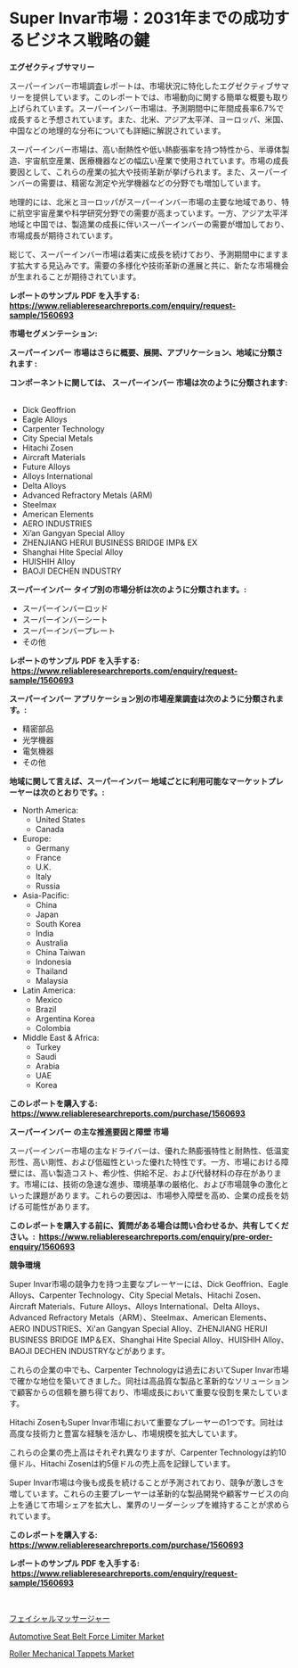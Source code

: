<p><h1>Super Invar市場：2031年までの成功するビジネス戦略の鍵</h1></p><p><strong>エグゼクティブサマリー</strong></p>
<p><p>スーパーインバー市場調査レポートは、市場状況に特化したエグゼクティブサマリーを提供しています。このレポートでは、市場動向に関する簡単な概要も取り上げられています。スーパーインバー市場は、予測期間中に年間成長率6.7%で成長すると予想されています。また、北米、アジア太平洋、ヨーロッパ、米国、中国などの地理的な分布についても詳細に解説されています。 </p><p>スーパーインバー市場は、高い耐熱性や低い熱膨張率を持つ特性から、半導体製造、宇宙航空産業、医療機器などの幅広い産業で使用されています。市場の成長要因として、これらの産業の拡大や技術革新が挙げられます。また、スーパーインバーの需要は、精密な測定や光学機器などの分野でも増加しています。</p><p>地理的には、北米とヨーロッパがスーパーインバー市場の主要な地域であり、特に航空宇宙産業や科学研究分野での需要が高まっています。一方、アジア太平洋地域と中国では、製造業の成長に伴いスーパーインバーの需要が増加しており、市場成長が期待されています。</p><p>総じて、スーパーインバー市場は着実に成長を続けており、予測期間中にますます拡大する見込みです。需要の多様化や技術革新の進展と共に、新たな市場機会が生まれることが期待されています。</p></p>
<p><strong>レポートのサンプル PDF を入手する: <a href="https://www.reliableresearchreports.com/enquiry/request-sample/1560693">https://www.reliableresearchreports.com/enquiry/request-sample/1560693</a></strong></p>
<p><strong>市場セグメンテーション:</strong></p>
<p><strong> スーパーインバー 市場はさらに概要、展開、アプリケーション、地域に分類されます :</strong></p>
<p><strong>コンポーネントに関しては、 スーパーインバー 市場は次のように分類されます: &nbsp;</strong></p>
<p><ul><li>Dick Geoffrion</li><li>Eagle Alloys</li><li>Carpenter Technology</li><li>City Special Metals</li><li>Hitachi Zosen</li><li>Aircraft Materials</li><li>Future Alloys</li><li>Alloys International</li><li>Delta Alloys</li><li>Advanced Refractory Metals (ARM)</li><li>Steelmax</li><li>American Elements</li><li>AERO INDUSTRIES</li><li>Xi’an Gangyan Special Alloy</li><li>ZHENJIANG HERUI BUSINESS BRIDGE IMP& EX</li><li>Shanghai Hite Special Alloy</li><li>HUISHIH Alloy</li><li>BAOJI DECHEN INDUSTRY</li></ul></p>
<p><strong> スーパーインバー タイプ別の市場分析は次のように分類されます。:</strong></p>
<p><ul><li>スーパーインバーロッド</li><li>スーパーインバーシート</li><li>スーパーインバープレート</li><li>その他</li></ul></p>
<p><strong>レポートのサンプル PDF を入手する: &nbsp;<a href="https://www.reliableresearchreports.com/enquiry/request-sample/1560693">https://www.reliableresearchreports.com/enquiry/request-sample/1560693</a></strong></p>
<p><strong> スーパーインバー アプリケーション別の市場産業調査は次のように分類されます。:</strong></p>
<p><ul><li>精密部品</li><li>光学機器</li><li>電気機器</li><li>その他</li></ul></p>
<p><strong>地域に関して言えば、スーパーインバー 地域ごとに利用可能なマーケットプレーヤーは次のとおりです。:</strong></p>
<p><ul>
    <li>
        North America:
        <ul>
            <li>United States</li>
            <li>Canada</li>
        </ul>
    </li>
    <li>
        Europe:
        <ul>
            <li>Germany</li>
            <li>France</li>
            <li>U.K.</li>
            <li>Italy</li>
            <li>Russia</li>
        </ul>
    </li>
    <li>
        Asia-Pacific:
        <ul>
            <li>China</li>
            <li>Japan</li>
            <li>South Korea</li>
            <li>India</li>
            <li>Australia</li>
            <li>China Taiwan</li>
            <li>Indonesia</li>
            <li>Thailand</li>
            <li>Malaysia</li>
        </ul>
    </li>
    <li>
        Latin America:
        <ul>
            <li>Mexico</li>
            <li>Brazil</li>
            <li>Argentina Korea</li>
            <li>Colombia</li>
        </ul>
    </li>
    <li>
        Middle East & Africa:
        <ul>
            <li>Turkey</li>
            <li>Saudi</li>
            <li>Arabia</li>
            <li>UAE</li>
            <li>Korea</li>
        </ul>
    </li>
    </ul></p>
<p><strong>このレポートを購入する: &nbsp;<a href="https://www.reliableresearchreports.com/purchase/1560693">https://www.reliableresearchreports.com/purchase/1560693</a></strong></p>
<p><strong>スーパーインバー の主な推進要因と障壁 市場</strong></p>
<p><p>スーパーインバー市場の主なドライバーは、優れた熱膨張特性と耐熱性、低温変形性、高い剛性、および低磁性といった優れた特性です。一方、市場における障壁には、高い製造コスト、希少性、供給不足、および代替材料の存在があります。市場には、技術の急速な進歩、環境基準の厳格化、および市場競争の激化といった課題があります。これらの要因は、市場参入障壁を高め、企業の成長を妨げる可能性があります。</p></p>
<p><strong>このレポートを購入する前に、質問がある場合は問い合わせるか、共有してください。:&nbsp; <a href="https://www.reliableresearchreports.com/enquiry/pre-order-enquiry/1560693">https://www.reliableresearchreports.com/enquiry/pre-order-enquiry/1560693</a></strong></p>
<p><strong>競争環境</strong></p>
<p><p>Super Invar市場の競争力を持つ主要なプレーヤーには、Dick Geoffrion、Eagle Alloys、Carpenter Technology、City Special Metals、Hitachi Zosen、Aircraft Materials、Future Alloys、Alloys International、Delta Alloys、Advanced Refractory Metals（ARM）、Steelmax、American Elements、AERO INDUSTRIES、Xi'an Gangyan Special Alloy、ZHENJIANG HERUI BUSINESS BRIDGE IMP＆EX、Shanghai Hite Special Alloy、HUISHIH Alloy、BAOJI DECHEN INDUSTRYなどがあります。</p><p>これらの企業の中でも、Carpenter Technologyは過去においてSuper Invar市場で確かな地位を築いてきました。同社は高品質な製品と革新的なソリューションで顧客からの信頼を勝ち得ており、市場成長において重要な役割を果たしています。</p><p>Hitachi ZosenもSuper Invar市場において重要なプレーヤーの1つです。同社は高度な技術力と豊富な経験を活かし、市場規模を拡大しています。</p><p>これらの企業の売上高はそれぞれ異なりますが、Carpenter Technologyは約10億ドル、Hitachi Zosenは約5億ドルの売上高を記録しています。</p><p>Super Invar市場は今後も成長を続けることが予測されており、競争が激しさを増しています。これらの主要プレーヤーは革新的な製品開発や顧客サービスの向上を通じて市場シェアを拡大し、業界のリーダーシップを維持することが求められています。</p></p>
<p><strong>このレポートを購入する: &nbsp; <a href="https://www.reliableresearchreports.com/purchase/1560693">https://www.reliableresearchreports.com/purchase/1560693</a></strong></p>
<p><strong>レポートのサンプル PDF を入手する: &nbsp;<a href="https://www.reliableresearchreports.com/enquiry/request-sample/1560693">https://www.reliableresearchreports.com/enquiry/request-sample/1560693</a></strong><strong></strong></p>
<p>&nbsp;</p>
<p><p><a href="https://github.com/EstaSprer20231/Market-Research-Report-List-1/blob/main/98888715741.md">フェイシャルマッサージャー</a></p><p><a href="https://extreme-scabiosa-c81.notion.site/Automotive-Seat-Belt-Force-Limiter-Market-Provides-Detailed-Segmentation-of-this-Market-based-on-Typ-c76158bf3eed49ef81cd99d708633ba5">Automotive Seat Belt Force Limiter Market</a></p><p><a href="https://carnation-joke-41f.notion.site/Roller-Mechanical-Tappets-Market-Analysis-and-Market-Size-Global-Industry-Overview-Market-Segmenta-04b82d95fac24f30b972430d6ab80581">Roller Mechanical Tappets Market</a></p></p>